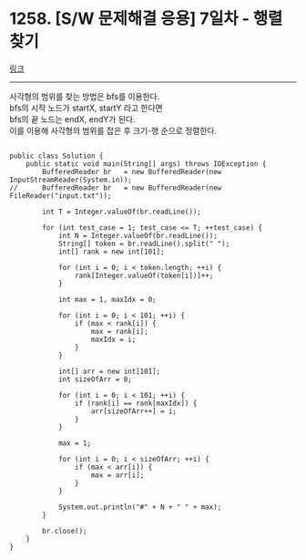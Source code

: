 # 1258. [S/W 문제해결 응용] 7일차 - 행렬찾기
[링크](https://www.swexpertacademy.com/main/code/problem/problemDetail.do?contestProbId=AV18LoAqItcCFAZN&categoryId=AV18LoAqItcCFAZN&categoryType=CODE)
<hr />
사각형의 범위를 찾는 방법은 bfs를 이용한다.<br/>
bfs의 시작 노드가 startX, startY 라고 한다면<br/>
bfs의 끝 노드는 endX, endY가 된다. <br/>
이를 이용해 사각형의 범위를 잡은 후 크기-행 순으로 정렬한다.
<br />

<pre><code>
public class Solution {
	public static void main(String[] args) throws IOException {
		BufferedReader br 	= new BufferedReader(new InputStreamReader(System.in));
//		BufferedReader br 	= new BufferedReader(new FileReader("input.txt"));

		int T = Integer.valueOf(br.readLine());

		for (int test_case = 1; test_case <= T; ++test_case) {
			int N = Integer.valueOf(br.readLine());
			String[] token = br.readLine().split(" ");
			int[] rank = new int[101];
			
			for (int i = 0; i < token.length; ++i) {
				rank[Integer.valueOf(token[i])]++;
			}
			
			int max = 1, maxIdx = 0;
			
			for (int i = 0; i < 101; ++i) {
				if (max < rank[i]) {
					max = rank[i];
					maxIdx = i;
				}
			}
			
			int[] arr = new int[101];
			int sizeOfArr = 0;
			
			for (int i = 0; i < 101; ++i) {
				if (rank[i] == rank[maxIdx]) {
					arr[sizeOfArr++] = i;					
				}
			}
			
			max = 1;
			
			for (int i = 0; i < sizeOfArr; ++i) {
				if (max < arr[i]) {
					max = arr[i];
				}
			}
			
			System.out.println("#" + N + " " + max);
		}
		
		br.close();
	}
}
</pre></code>